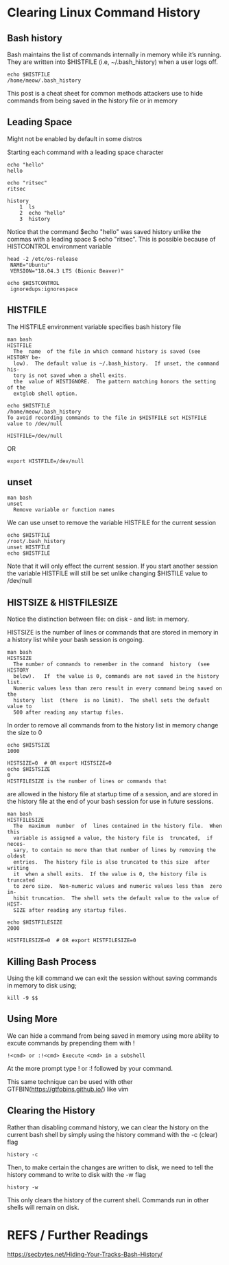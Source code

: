 # Clearing Linux Command History
## Bash history
Bash maintains the list of commands internally in memory while it’s running. They are written into $HISTFILE (i.e, ~/.bash_history) when a user logs off.

```console
echo $HISTFILE           
/home/meow/.bash_history
```

This post is a cheat sheet for common methods attackers use to hide commands from being saved in the history file or in memory

## Leading Space
Might not be enabled by default in some distros

Starting each command with a leading space character

```console
echo "hello"
hello
```

```console
echo "ritsec"
ritsec
```

```console
history 
    1  ls
    2  echo "hello"
    3  history 
```
    
Notice that the command $echo "hello" was saved history unlike the commas with a leading space $ echo "ritsec". This is possible because of HISTCONTROL environment variable

```console
head -2 /etc/os-release
 NAME="Ubuntu" 
 VERSION="18.04.3 LTS (Bionic Beaver)"
```

```console
echo $HISTCONTROL
 ignoredups:ignorespace
```

## HISTFILE
The HISTFILE environment variable specifies bash history file

```console
man bash
HISTFILE
  The  name  of the file in which command history is saved (see HISTORY be‐
  low).  The default value is ~/.bash_history.  If unset, the command  his‐
  tory is not saved when a shell exits.
  the  value of HISTIGNORE.  The pattern matching honors the setting of the
  extglob shell option.
```

```console
echo $HISTFILE
/home/meow/.bash_history
To avoid recording commands to the file in $HISTFILE set HISTFILE value to /dev/null
```
```console
HISTFILE=/dev/null
```
OR
```console
export HISTFILE=/dev/null
```

## unset
```console
man bash
unset
  Remove variable or function names
```
We can use unset to remove the variable HISTFILE for the current session

```console
echo $HISTFILE
/root/.bash_history
unset HISTFILE
echo $HISTFILE
```
Note that it will only effect the current session. If you start another session the variable HISTFILE will still be set unlike changing $HISTILE value to /dev/null

## HISTSIZE & HISTFILESIZE
Notice the distinction between file: on disk - and list: in memory.

HISTSIZE is the number of lines or commands that are stored in memory in a history list while your bash session is ongoing.

```console
man bash
HISTSIZE
  The number of commands to remember in the command  history  (see  HISTORY
  below).   If  the value is 0, commands are not saved in the history list.
  Numeric values less than zero result in every command being saved on  the
  history  list  (there  is no limit).  The shell sets the default value to
  500 after reading any startup files.
```

In order to remove all commands from to the history list in memory change the size to 0

```console
echo $HISTSIZE
1000
```
```console
HISTSIZE=0  # OR export HISTSIZE=0
echo $HISTSIZE
0
HISTFILESIZE is the number of lines or commands that
```

are allowed in the history file at startup time of a session, and
are stored in the history file at the end of your bash session for use in future sessions.
```console
man bash
HISTFILESIZE
  The  maximum  number  of  lines contained in the history file.  When this
  variable is assigned a value, the history file is  truncated,  if  neces‐
  sary, to contain no more than that number of lines by removing the oldest
  entries.  The history file is also truncated to this size  after  writing
  it  when a shell exits.  If the value is 0, the history file is truncated
  to zero size.  Non-numeric values and numeric values less than  zero  in‐
  hibit truncation.  The shell sets the default value to the value of HIST‐
  SIZE after reading any startup files.
```

```console
echo $HISTFILESIZE
2000
```
```console
HISTFILESIZE=0  # OR export HISTFILESIZE=0
```

## Killing Bash Process
Using the kill command we can exit the session without saving commands in memory to disk using;

```console
kill -9 $$
```

## Using More
We can hide a command from being saved in memory using more ability to excute commands by prepending them with !
```console
!<cmd> or :!<cmd> Execute <cmd> in a subshell
```
At the more prompt type ! or :! followed by your command.

This same technique can be used with other GTFBIN(https://gtfobins.github.io/) like vim

## Clearing the History
Rather than disabling command history, we can clear the history on the current bash shell by simply using the history command with the -c (clear) flag

```console
history -c
```
Then, to make certain the changes are written to disk, we need to tell the history command to write to disk with the -w flag

```console
history -w
```
This only clears the history of the current shell. Commands run in other shells will remain on disk.

# REFS / Further Readings
https://secbytes.net/Hiding-Your-Tracks-Bash-History/
